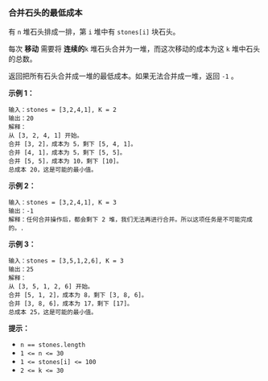 ### 合并石头的最低成本 ###
有 `n` 堆石头排成一排，第 `i` 堆中有 `stones[i]` 块石头。

每次 **移动** 需要将 **连续的**`k` 堆石头合并为一堆，而这次移动的成本为这 `k` 堆中石头的总数。

返回把所有石头合并成一堆的最低成本。如果无法合并成一堆，返回 `-1` 。



**示例 1：**

```
输入：stones = [3,2,4,1], K = 2
输出：20
解释：
从 [3, 2, 4, 1] 开始。
合并 [3, 2]，成本为 5，剩下 [5, 4, 1]。
合并 [4, 1]，成本为 5，剩下 [5, 5]。
合并 [5, 5]，成本为 10，剩下 [10]。
总成本 20，这是可能的最小值。
```

**示例 2：**

```
输入：stones = [3,2,4,1], K = 3
输出：-1
解释：任何合并操作后，都会剩下 2 堆，我们无法再进行合并。所以这项任务是不可能完成的。.
```

**示例 3：**

```
输入：stones = [3,5,1,2,6], K = 3
输出：25
解释：
从 [3, 5, 1, 2, 6] 开始。
合并 [5, 1, 2]，成本为 8，剩下 [3, 8, 6]。
合并 [3, 8, 6]，成本为 17，剩下 [17]。
总成本 25，这是可能的最小值。
```



**提示：**

* `n == stones.length`
* `1 <= n <= 30`
* `1 <= stones[i] <= 100`
* `2 <= k <= 30`

